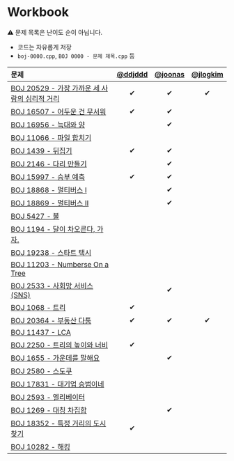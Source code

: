 # Workbook

⚠️ 문제 목록은 난이도 순이 아닙니다.

- 코드는 자유롭게 저장
- `boj-0000.cpp`, `BOJ 0000 - 문제 제목.cpp` 등

|문제|[@ddjddd](https://github.com/ddjddd)|[@joonas](https://github.com/joonas-yoon)|[@jlogkim](https://github.com/jlogkim)|
|:--|:--:|:--:|:--:|
|[BOJ 20529 - 가장 가까운 세 사람의 심리적 거리](https://www.acmicpc.net/problem/20529)|✔|✔|✔|
|[BOJ 16507 - 어두운 건 무서워](https://www.acmicpc.net/problem/16507)|✔|✔||
|[BOJ 16956 - 늑대와 양](https://acmicpc.net/problem/16956)||✔||
|[BOJ 11066 - 파일 합치기](https://www.acmicpc.net/problem/11066)||||
|[BOJ 1439 - 뒤집기](https://www.acmicpc.net/problem/1439)|✔|✔||
|[BOJ 2146 - 다리 만들기](https://www.acmicpc.net/problem/2146)||✔||
|[BOJ 15997 - 승부 예측](https://www.acmicpc.net/problem/15997)|✔|✔||
|[BOJ 18868 - 멀티버스 I](https://www.acmicpc.net/problem/18868)||✔||
|[BOJ 18869 - 멀티버스 II](https://www.acmicpc.net/problem/18869)||✔||
|[BOJ 5427 - 불](https://www.acmicpc.net/problem/5427)||||
|[BOJ 1194 - 달이 차오른다, 가자.](https://www.acmicpc.net/problem/1194)||||
|[BOJ 19238 - 스타트 택시](https://www.acmicpc.net/problem/19238)||||
|[BOJ 11203 - Numberse On a Tree](https://www.acmicpc.net/problem/11203)||||
|[BOJ 2533 - 사회망 서비스(SNS)](https://www.acmicpc.net/problem/2533)||✔||
|[BOJ 1068 - 트리](https://www.acmicpc.net/problem/1068)|✔|||
|[BOJ 20364 - 부동산 다툼](https://www.acmicpc.net/problem/20364)|✔|✔|✔|
|[BOJ 11437 - LCA](https://www.acmicpc.net/problem/11437)||||
|[BOJ 2250 - 트리의 높이와 너비](https://www.acmicpc.net/problem/2250)|✔|||
|[BOJ 1655 - 가운데를 말해요](https://www.acmicpc.net/problem/1655)||✔||
|[BOJ 2580 - 스도쿠](https://www.acmicpc.net/problem/2580)||||
|[BOJ 17831 - 대기업 승범이네](https://www.acmicpc.net/problem/17831)||||
|[BOJ 2593 - 엘리베이터](https://www.acmicpc.net/problem/2593)||||
|[BOJ 1269 - 대칭 차집합](https://www.acmicpc.net/problem/1269)||✔||
|[BOJ 18352 - 특정 거리의 도시 찾기](https://www.acmicpc.net/problem/18352)|✔|||
|[BOJ 10282 - 해킹](https://www.acmicpc.net/problem/10282)||||
